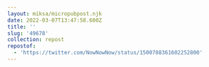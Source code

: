 ```yaml
---
layout: miksa/micropubpost.njk
date: 2022-03-07T13:47:58.600Z
title: ''
slug: '49678'
collection: repost
repostof:
  - 'https://twitter.com/NowNowNow/status/1500788361602252800'
---
```


